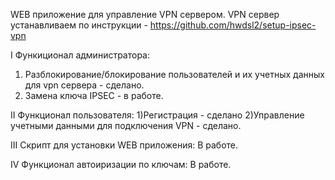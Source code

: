 WEB приложение для управление VPN сервером.
VPN сервер устанавливаем по инструкции - https://github.com/hwdsl2/setup-ipsec-vpn

I Функиционал администратора:
1) Разблокирование/блокирование пользователей и их учетных данных для vpn сервера - сделано.
2) Замена ключа IPSEC - в работе.

II Функционал пользователя:
1)Регистрация - сделано
2)Управление учетными данными для подключения VPN - сделано.

III Скрипт для установки WEB приложения:
В работе.

IV Функционал автоиризации по ключам:
В работе.
